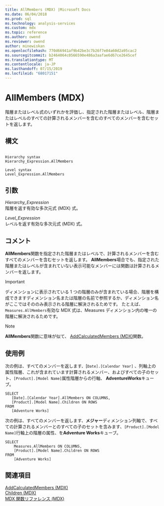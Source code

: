 ```yaml
---
title: AllMembers (MDX) |Microsoft Docs
ms.date: 06/04/2018
ms.prod: sql
ms.technology: analysis-services
ms.custom: mdx
ms.topic: reference
ms.author: owend
ms.reviewer: owend
author: minewiskan
ms.openlocfilehash: 770d66941af9b42be3c7b26f7e04a60d2a95cac2
ms.sourcegitcommit: b2464064c0566590e486a3aafae6d67ce2645cef
ms.translationtype: MT
ms.contentlocale: ja-JP
ms.lasthandoff: 07/15/2019
ms.locfileid: "68017151"
---
```

# <a name="allmembers-mdx"></a>AllMembers (MDX)


  階層またはレベル式のいずれかを評価し、指定された階層またはレベル、階層またはレベルのすべての計算されるメンバーを含むのすべてのメンバーを含むセットを返します。  
  
## <a name="syntax"></a>構文  
  
```  
  
Hierarchy syntax  
Hierarchy_Expression.AllMembers  
  
Level syntax  
Level_Expression.AllMembers  
```  
  
## <a name="arguments"></a>引数  
 *Hierarchy_Expression*  
 階層を返す有効な多次元式 (MDX) 式。  
  
 *Level_Expression*  
 レベルを返す有効な多次元式 (MDX) 式。  
  
## <a name="remarks"></a>コメント  
 **AllMembers**関数を指定された階層またはレベルで、計算されるメンバーを含むすべてのメンバーを含むセットを返します。 **AllMembers**場合でも、指定された階層またはレベルが含まれていない表示可能なメンバーには関数は計算されるメンバーを返します。  
  
> [!IMPORTANT]  
>  ディメンションに表示されている 1 つの階層のみが含まれている場合、階層を構成できますディメンション名または階層の名前で参照するか、ディメンション名がここではそののみ表示される階層に解決されるためです。 たとえば、`Measures.AllMembers`有効な MDX 式は、Measures ディメンション内の唯一の階層に解決されるためです。  
  
> [!NOTE]  
>  **AllMembers**関数に意味が似て、 [AddCalculatedMembers (MDX)](../mdx/addcalculatedmembers-mdx.md)関数。  
  
## <a name="examples"></a>使用例  
 次の例は、すべてのメンバーを返します、[`Date].[Calendar Year]` 、列軸上の属性階層、これが含まれています計算されるメンバー、およびすべての子のセット、`[Product].[Model Name]`属性階層からの行軸、 **AdventureWorks**キューブ。  
  
```  
SELECT  
   [Date].[Calendar Year].AllMembers ON COLUMNS,  
   [Product].[Model Name].Children ON ROWS  
FROM  
   [Adventure Works]  
```  
  
 次の例は、すべてのメンバーを返します、**メジャー**ディメンション列軸で、すべての計算されるメンバーとのすべての子のセットを含みます、`[Product].[Model Name]`行軸上の階層の属性、を**Adventure Works**キューブ。  
  
```  
SELECT  
    Measures.AllMembers ON COLUMNS,  
    [Product].[Model Name].Children ON ROWS  
FROM  
    [Adventure Works]  
```  
  
## <a name="see-also"></a>関連項目  
 [AddCalculatedMembers &#40;MDX&#41;](../mdx/addcalculatedmembers-mdx.md)   
 [Children &#40;MDX&#41;](../mdx/children-mdx.md)   
 [MDX 関数リファレンス &#40;MDX&#41;](../mdx/mdx-function-reference-mdx.md)  
  
  
